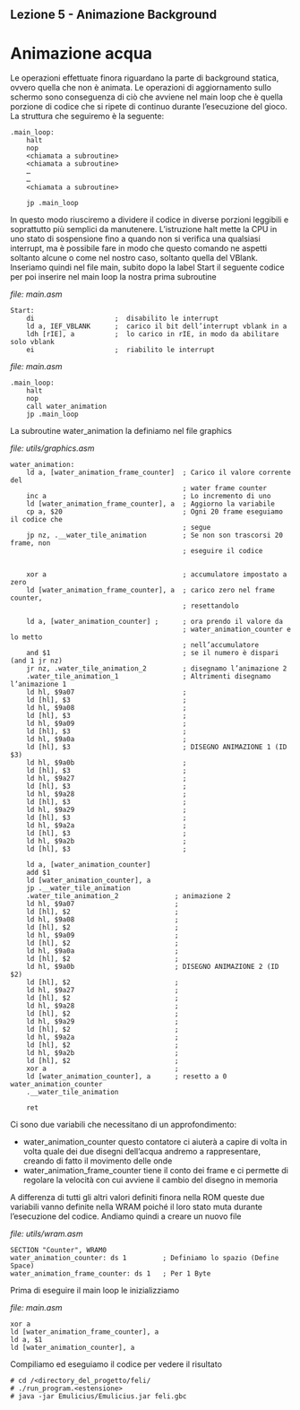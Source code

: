 ## Lezione 5 - Animazione Background

# Animazione acqua
Le operazioni effettuate finora riguardano la parte di background statica, ovvero quella che non è animata. Le operazioni di aggiornamento sullo schermo sono conseguenza di ciò che avviene nel main loop che è quella porzione di codice che si ripete di continuo durante l’esecuzione del gioco.
La struttura che seguiremo è la seguente:

```
.main_loop:
    halt
    nop
    <chiamata a subroutine>
    <chiamata a subroutine>
    …
    …
    <chiamata a subroutine>

    jp .main_loop
```

In questo modo riusciremo a dividere il codice in diverse porzioni leggibili e soprattutto più semplici da manutenere.
L’istruzione halt mette la CPU in uno stato di sospensione fino a quando non si verifica una qualsiasi interrupt, ma è possibile fare in modo che questo comando ne aspetti soltanto alcune o come nel nostro caso, soltanto quella del VBlank.
Inseriamo quindi nel file main, subito dopo la label Start il seguente codice per poi inserire nel main loop la nostra prima subroutine

*file: main.asm*

```
Start:
    di                    ;  disabilito le interrupt
    ld a, IEF_VBLANK      ;  carico il bit dell’interrupt vblank in a
    ldh [rIE], a          ;  lo carico in rIE, in modo da abilitare solo vblank
    ei                    ;  riabilito le interrupt
```

*file: main.asm*
```
.main_loop:
    halt
    nop
    call water_animation
    jp .main_loop
```

La subroutine water_animation la definiamo nel file graphics

*file: utils/graphics.asm*
```
water_animation:
    ld a, [water_animation_frame_counter]  ; Carico il valore corrente del     
                                           ; water frame counter
    inc a                                  ; Lo incremento di uno
    ld [water_animation_frame_counter], a  ; Aggiorno la variabile
    cp a, $20                              ; Ogni 20 frame eseguiamo il codice che 
                                           ; segue
    jp nz, .__water_tile_animation         ; Se non son trascorsi 20 frame, non  
                                           ; eseguire il codice

    
    xor a                                  ; accumulatore impostato a zero
    ld [water_animation_frame_counter], a  ; carico zero nel frame counter, 
                                           ; resettandolo

    ld a, [water_animation_counter] ;      ; ora prendo il valore da 
                                           ; water_animation_counter e lo metto 
                                           ; nell’accumulatore
    and $1                                 ; se il numero è dispari (and 1 jr nz)
    jr nz, .water_tile_animation_2         ; disegnamo l’animazione 2
    .water_tile_animation_1                ; Altrimenti disegnamo l’animazione 1
    ld hl, $9a07                           ;
    ld [hl], $3                            ;
    ld hl, $9a08                           ;
    ld [hl], $3                            ;
    ld hl, $9a09                           ;
    ld [hl], $3                            ; 
    ld hl, $9a0a                           ;
    ld [hl], $3                            ; DISEGNO ANIMAZIONE 1 (ID $3)
    ld hl, $9a0b                           ;
    ld [hl], $3                            ;
    ld hl, $9a27                           ;
    ld [hl], $3                            ;
    ld hl, $9a28                           ;
    ld [hl], $3                            ;
    ld hl, $9a29                           ;
    ld [hl], $3                            ;
    ld hl, $9a2a                           ;
    ld [hl], $3                            ;
    ld hl, $9a2b                           ;
    ld [hl], $3                            ;
    
    ld a, [water_animation_counter]
    add $1
    ld [water_animation_counter], a
    jp .__water_tile_animation
    .water_tile_animation_2              ; animazione 2
    ld hl, $9a07                         ;
    ld [hl], $2                          ;
    ld hl, $9a08                         ;
    ld [hl], $2                          ;
    ld hl, $9a09                         ;
    ld [hl], $2                          ;
    ld hl, $9a0a                         ;
    ld [hl], $2                          ;
    ld hl, $9a0b                         ; DISEGNO ANIMAZIONE 2 (ID $2)
    ld [hl], $2                          ;
    ld hl, $9a27                         ;
    ld [hl], $2                          ;
    ld hl, $9a28                         ;
    ld [hl], $2                          ;
    ld hl, $9a29                         ;
    ld [hl], $2                          ;
    ld hl, $9a2a                         ;
    ld [hl], $2                          ;
    ld hl, $9a2b                         ;
    ld [hl], $2                          ;
    xor a                                ;
    ld [water_animation_counter], a      ; resetto a 0 water_animation_counter
    .__water_tile_animation
    
    ret
```

Ci sono due variabili che necessitano di un approfondimento:
*	water_animation_counter questo contatore ci aiuterà a capire di volta in volta quale dei due disegni dell’acqua andremo a rappresentare, creando di fatto il movimento delle onde
*	water_animation_frame_counter tiene il conto dei frame e ci permette di regolare la velocità con cui avviene il cambio del disegno in memoria

A differenza di tutti gli altri valori definiti finora nella ROM queste due variabili vanno definite nella WRAM poiché il loro stato muta durante l’esecuzione del codice. Andiamo quindi a creare un nuovo file

*file: utils/wram.asm*
```
SECTION "Counter", WRAM0
water_animation_counter: ds 1         ; Definiamo lo spazio (Define Space) 
water_animation_frame_counter: ds 1   ; Per 1 Byte
```

Prima di eseguire il main loop le inizializziamo

*file: main.asm*
```
xor a
ld [water_animation_frame_counter], a
ld a, $1
ld [water_animation_counter], a
```
 Compiliamo ed eseguiamo il codice per vedere il risultato

```
# cd /<directory_del_progetto/feli/
# ./run_program.<estensione>
# java -jar Emulicius/Emulicius.jar feli.gbc
```

